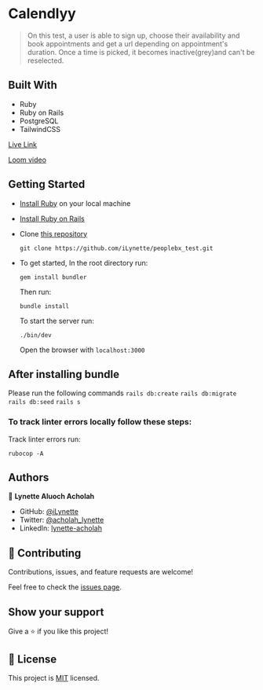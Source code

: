 # Calendlyy

> On this test, a user is able to sign up, choose their availability and  book appointments and get a url depending on appointment's duration. Once a time is picked, it becomes inactive(grey)and can't be reselected.


## Built With

- Ruby
- Ruby on Rails
- PostgreSQL
- TailwindCSS

[Live Link](https://peoplebxtest-production.up.railway.app/users/sign_up)


[Loom video](https://www.loom.com/share/5717fcda5fac4b7083052d6010e20821)

## Getting Started

- [Install Ruby](https://www.ruby-lang.org/en/documentation/installation/) on your local machine 
- [Install Ruby on Rails](https://guides.rubyonrails.org/v5.1/getting_started.html)
- Clone [this repository](https://github.com/Meri-MG/recipe-app)
  ```
  git clone https://github.com/iLynette/peoplebx_test.git
  ```
- To get started, In the root directory run:
  ```
  gem install bundler
  ```
  Then run:
  ```
  bundle install
  ```
  To start the server run: 

  ```
  ./bin/dev
  ```
  Open the browser with `localhost:3000`

  
## After installing bundle

Please run the following commands `rails db:create` `rails db:migrate` `rails db:seed` `rails s`


### To track linter errors locally follow these steps:  

Track linter errors run:
```
rubocop -A
```

## Authors

👤 **Lynette Aluoch Acholah**

- GitHub: [@iLynette](https://github.com/iLynette)
- Twitter: [@acholah_lynette](https://twitter.com/acholah_lynette)
- LinkedIn: [lynette-acholah](https://linkedin.com/in/lynette-acholah)


## 🤝 Contributing

Contributions, issues, and feature requests are welcome!

Feel free to check the [issues page](https://github.com/iLynette/peoplebx_test/issues).

## Show your support

Give a ⭐️ if you like this project!

## 📝 License

This project is [MIT](./MIT.md) licensed.